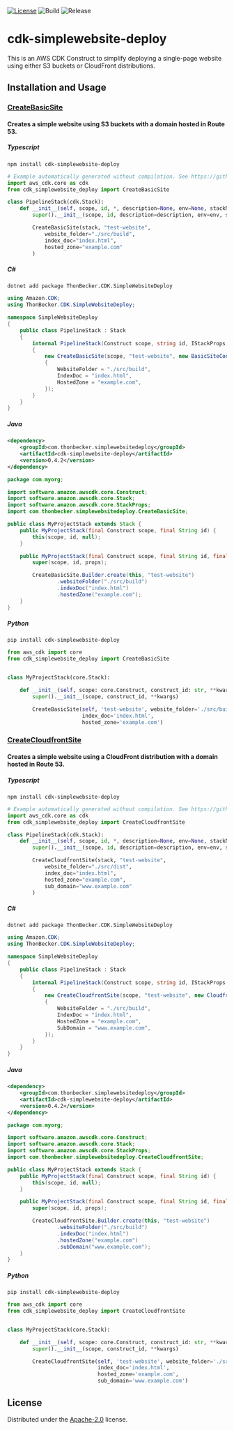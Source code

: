 [![License](https://img.shields.io/badge/License-Apache%202.0-yellowgreen.svg)](https://opensource.org/licenses/Apache-2.0)
![Build](https://github.com/SnapPetal/cdk-simplewebsite-deploy/workflows/Build/badge.svg)
![Release](https://github.com/SnapPetal/cdk-simplewebsite-deploy/workflows/Release/badge.svg?branch=main)

# cdk-simplewebsite-deploy

This is an AWS CDK Construct to simplify deploying a single-page website using either S3 buckets or CloudFront distributions.

## Installation and Usage

### [CreateBasicSite](https://github.com/snappetal/cdk-simplewebsite-deploy/blob/main/API.md#cdk-cloudfront-deploy-createbasicsite)

#### Creates a simple website using S3 buckets with a domain hosted in Route 53.

##### Typescript

```console
npm install cdk-simplewebsite-deploy
```

```python
# Example automatically generated without compilation. See https://github.com/aws/jsii/issues/826
import aws_cdk.core as cdk
from cdk_simplewebsite_deploy import CreateBasicSite

class PipelineStack(cdk.Stack):
    def __init__(self, scope, id, *, description=None, env=None, stackName=None, tags=None, synthesizer=None, terminationProtection=None, analyticsReporting=None):
        super().__init__(scope, id, description=description, env=env, stackName=stackName, tags=tags, synthesizer=synthesizer, terminationProtection=terminationProtection, analyticsReporting=analyticsReporting)

        CreateBasicSite(stack, "test-website",
            website_folder="./src/build",
            index_doc="index.html",
            hosted_zone="example.com"
        )
```

##### C#

```console
dotnet add package ThonBecker.CDK.SimpleWebsiteDeploy
```

```cs
using Amazon.CDK;
using ThonBecker.CDK.SimpleWebsiteDeploy;

namespace SimpleWebsiteDeploy
{
    public class PipelineStack : Stack
    {
        internal PipelineStack(Construct scope, string id, IStackProps props = null) : base(scope, id, props)
        {
            new CreateBasicSite(scope, "test-website", new BasicSiteConfiguration()
            {
                WebsiteFolder = "./src/build",
                IndexDoc = "index.html",
                HostedZone = "example.com",
            });
        }
    }
}
```

##### Java

```xml
<dependency>
	<groupId>com.thonbecker.simplewebsitedeploy</groupId>
	<artifactId>cdk-simplewebsite-deploy</artifactId>
	<version>0.4.2</version>
</dependency>
```

```java
package com.myorg;

import software.amazon.awscdk.core.Construct;
import software.amazon.awscdk.core.Stack;
import software.amazon.awscdk.core.StackProps;
import com.thonbecker.simplewebsitedeploy.CreateBasicSite;

public class MyProjectStack extends Stack {
    public MyProjectStack(final Construct scope, final String id) {
        this(scope, id, null);
    }

    public MyProjectStack(final Construct scope, final String id, final StackProps props) {
        super(scope, id, props);

        CreateBasicSite.Builder.create(this, "test-website")
        		.websiteFolder("./src/build")
        		.indexDoc("index.html")
        		.hostedZone("example.com");
    }
}
```

##### Python

```console
pip install cdk-simplewebsite-deploy
```

```python
from aws_cdk import core
from cdk_simplewebsite_deploy import CreateBasicSite


class MyProjectStack(core.Stack):

    def __init__(self, scope: core.Construct, construct_id: str, **kwargs) -> None:
        super().__init__(scope, construct_id, **kwargs)

        CreateBasicSite(self, 'test-website', website_folder='./src/build',
                        index_doc='index.html',
                        hosted_zone='example.com')
```

### [CreateCloudfrontSite](https://github.com/snappetal/cdk-simplewebsite-deploy/blob/main/API.md#cdk-cloudfront-deploy-createcloudfrontsite)

#### Creates a simple website using a CloudFront distribution with a domain hosted in Route 53.

##### Typescript

```console
npm install cdk-simplewebsite-deploy
```

```python
# Example automatically generated without compilation. See https://github.com/aws/jsii/issues/826
import aws_cdk.core as cdk
from cdk_simplewebsite_deploy import CreateCloudfrontSite

class PipelineStack(cdk.Stack):
    def __init__(self, scope, id, *, description=None, env=None, stackName=None, tags=None, synthesizer=None, terminationProtection=None, analyticsReporting=None):
        super().__init__(scope, id, description=description, env=env, stackName=stackName, tags=tags, synthesizer=synthesizer, terminationProtection=terminationProtection, analyticsReporting=analyticsReporting)

        CreateCloudfrontSite(stack, "test-website",
            website_folder="./src/dist",
            index_doc="index.html",
            hosted_zone="example.com",
            sub_domain="www.example.com"
        )
```

##### C#

```console
dotnet add package ThonBecker.CDK.SimpleWebsiteDeploy
```

```cs
using Amazon.CDK;
using ThonBecker.CDK.SimpleWebsiteDeploy;

namespace SimpleWebsiteDeploy
{
    public class PipelineStack : Stack
    {
        internal PipelineStack(Construct scope, string id, IStackProps props = null) : base(scope, id, props)
        {
            new CreateCloudfrontSite(scope, "test-website", new CloudfrontSiteConfiguration()
            {
                WebsiteFolder = "./src/build",
                IndexDoc = "index.html",
                HostedZone = "example.com",
                SubDomain = "www.example.com",
            });
        }
    }
}
```

##### Java

```xml
<dependency>
	<groupId>com.thonbecker.simplewebsitedeploy</groupId>
	<artifactId>cdk-simplewebsite-deploy</artifactId>
	<version>0.4.2</version>
</dependency>
```

```java
package com.myorg;

import software.amazon.awscdk.core.Construct;
import software.amazon.awscdk.core.Stack;
import software.amazon.awscdk.core.StackProps;
import com.thonbecker.simplewebsitedeploy.CreateCloudfrontSite;

public class MyProjectStack extends Stack {
    public MyProjectStack(final Construct scope, final String id) {
        this(scope, id, null);
    }

    public MyProjectStack(final Construct scope, final String id, final StackProps props) {
        super(scope, id, props);

        CreateCloudfrontSite.Builder.create(this, "test-website")
        		.websiteFolder("./src/build")
        		.indexDoc("index.html")
        		.hostedZone("example.com")
        		.subDomain("www.example.com");
    }
}
```

##### Python

```console
pip install cdk-simplewebsite-deploy
```

```python
from aws_cdk import core
from cdk_simplewebsite_deploy import CreateCloudfrontSite


class MyProjectStack(core.Stack):

    def __init__(self, scope: core.Construct, construct_id: str, **kwargs) -> None:
        super().__init__(scope, construct_id, **kwargs)

        CreateCloudfrontSite(self, 'test-website', website_folder='./src/build',
                             index_doc='index.html',
                             hosted_zone='example.com',
                             sub_domain='www.example.com')
```

## License

Distributed under the [Apache-2.0](./LICENSE) license.
